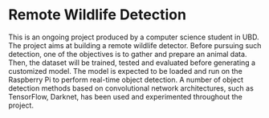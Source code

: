 # Remote Wildlife Detection

This is an ongoing project produced by a computer science student in UBD. The project aims at building a remote wildlife detector. Before pursuing such detection, one of the objectives is to gather and prepare an animal data. Then, the dataset will be trained, tested and evaluated before generating a customized model. The model is expected to be loaded and run on the Raspberry Pi to perform real-time object detection. A number of object detection methods based on convolutional network architectures, such as TensorFlow, Darknet, has been used and experimented throughout the project.
